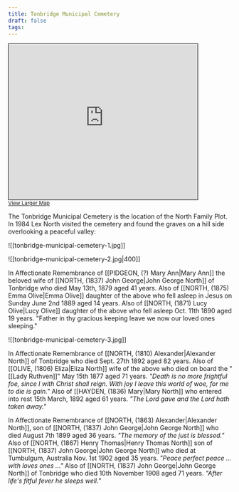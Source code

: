 ```yaml
---
title: Tonbridge Municipal Cemetery
draft: false
tags:
---
```

<iframe width="425" height="350" src="https://www.openstreetmap.org/export/embed.html?bbox=0.2711820602416993%2C51.203213186786165%2C0.28311252593994146%2C51.208133618745606&amp;layer=mapnik&amp;marker=51.20567346847335%2C0.2771472930908203" style="border: 1px solid black"></iframe><br/><small><a href="https://www.openstreetmap.org/?mlat=51.205673&amp;mlon=0.277147#map=17/51.205673/0.277147">View Larger Map</a></small>

The Tonbridge Municipal Cemetery is the location of the North Family Plot. In 1984 Lex North visited the cemetery and found the graves on a hill side overlooking a peaceful valley:

![[tonbridge-municipal-cemetery-1.jpg]]

![[tonbridge-municipal-cemetery-2.jpg|400]]

In Affectionate Remembrance of [[PIDGEON, (?) Mary Ann|Mary Ann]] the beloved wife of [[NORTH, (1837) John George|John George North]] of Tonbridge who died May 13th, 1879 aged 41 years. Also of [[NORTH, (1875) Emma Olive|Emma Olive]] daughter of the above who fell asleep in Jesus on Sunday June 2nd 1889 aged 14 years. Also of [[NORTH, (1871) Lucy Olive|Lucy Olive]] daughter of the above who fell asleep Oct. 11th 1890 aged 19 years. "Father in thy gracious keeping leave we now our loved ones sleeping."

![[tonbridge-municipal-cemetery-3.jpg]]

In Affectionate Remembrance of [[NORTH, (1810) Alexander|Alexander North]] of Tonbridge who died Sept. 27th 1892 aged 82 years. Also of [[OLIVE, (1806) Eliza|Eliza North]] wife of the above who died on board the "[[Lady Ruthven]]" May 15th 1877 aged 71 years. *"Death is no more frightful foe, since I with Christ shall reign. With joy I leave this world of woe, for me to die is gain."* Also of [[HAYDEN, (1836) Mary|Mary North]] who entered into rest 15th March, 1892 aged 61 years. *"The Lord gave and the Lord hath taken away."*

In Affectionate Remembrance of [[NORTH, (1863) Alexander|Alexander North]], son of [[NORTH, (1837) John George|John George North]] who died August 7th 1899 aged 36 years. *"The memory of the just is blessed."* Also of [[NORTH, (1867) Henry Thomas|Henry Thomas North]] son of [[NORTH, (1837) John George|John George North]] who died at Tumbulgum, Australia Nov. 1st 1902 aged 35 years. *"Peace perfect peace ... with loves ones ..."* Also of [[NORTH, (1837) John George|John George North]] of Tonbridge who died 10th November 1908 aged 71 years. *"After life's fitful fever he sleeps well."*